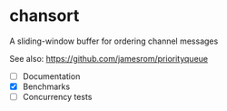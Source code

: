 # chansort
A sliding-window buffer for ordering channel messages

See also: https://github.com/jamesrom/priorityqueue

 - [ ] Documentation
 - [x] Benchmarks
 - [ ] Concurrency tests
